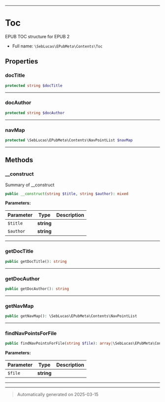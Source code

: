 ***

# Toc

EPUB TOC structure for EPUB 2



* Full name: `\SebLucas\EPubMeta\Contents\Toc`



## Properties


### docTitle



```php
protected string $docTitle
```






***

### docAuthor



```php
protected string $docAuthor
```






***

### navMap



```php
protected \SebLucas\EPubMeta\Contents\NavPointList $navMap
```






***

## Methods


### __construct

Summary of __construct

```php
public __construct(string $title, string $author): mixed
```








**Parameters:**

| Parameter | Type | Description |
|-----------|------|-------------|
| `$title` | **string** |  |
| `$author` | **string** |  |





***

### getDocTitle



```php
public getDocTitle(): string
```












***

### getDocAuthor



```php
public getDocAuthor(): string
```












***

### getNavMap



```php
public getNavMap(): \SebLucas\EPubMeta\Contents\NavPointList
```












***

### findNavPointsForFile



```php
public findNavPointsForFile(string $file): array|\SebLucas\EPubMeta\Contents\NavPoint[]
```








**Parameters:**

| Parameter | Type | Description |
|-----------|------|-------------|
| `$file` | **string** |  |





***


***
> Automatically generated on 2025-03-15
